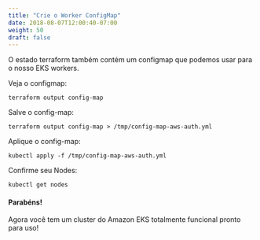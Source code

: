 ```yaml
---
title: "Crie o Worker ConfigMap"
date: 2018-08-07T12:00:40-07:00
weight: 50
draft: false
---
```


O estado terraform também contém um configmap que podemos usar para o nosso EKS workers.

Veja o configmap:
```
terraform output config-map
```

Salve o config-map:
```
terraform output config-map > /tmp/config-map-aws-auth.yml
```

Aplique o config-map:
```
kubectl apply -f /tmp/config-map-aws-auth.yml
```

Confirme seu Nodes:
```
kubectl get nodes
```

#### Parabéns!
Agora você tem um cluster do Amazon EKS totalmente funcional pronto para uso!
